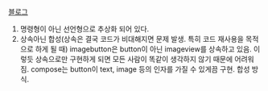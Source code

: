 [블로그](https://wooooooak.github.io/jetpack%20compose/2021/05/18/%EC%BB%B4%ED%8F%AC%EC%A6%88%EA%B0%80%ED%95%84%EC%9A%94%ED%95%9C%EC%9D%B4%EC%9C%A0/)

1. 명령형이 아닌 선언형으로 추상화 되어 있다.
2. 상속아닌 합성(상속은 결국 코드가 비대해지면 문제 발생. 특히 코드 재사용을 목적으로 하게 될 때)
	imagebutton은 button이 아닌 imageview를 상속하고 있음. 이렇듯 상속으로만 구현하게 되면 모든 사람이 똑같이 생각하지 않기 때문에 어려워짐. compose는 button이 text, image 등의 인자를 가질 수 있게끔 구현. 합성 방식.